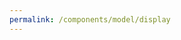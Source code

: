 ```yaml
---
permalink: /components/model/display
---
```

<div>
<a href='/model/' class='model-link'><img class="model-picture" id="model-picture" /></a>
<a href='/model/' class='model-link'><h6 id="model-name"></h6></a>
</div>
